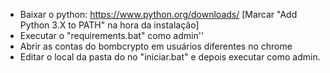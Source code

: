 - Baixar o python: https://www.python.org/downloads/ [Marcar "Add Python 3.X to PATH" na hora da instalação]
- Executar o "requirements.bat" como admin''
- Abrir as contas do bombcrypto em usuários diferentes no chrome
- Editar o local da pasta do no "iniciar.bat" e depois executar como admin.
